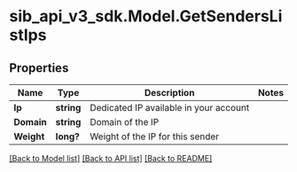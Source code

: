 # sib_api_v3_sdk.Model.GetSendersListIps
## Properties

Name | Type | Description | Notes
------------ | ------------- | ------------- | -------------
**Ip** | **string** | Dedicated IP available in your account | 
**Domain** | **string** | Domain of the IP | 
**Weight** | **long?** | Weight of the IP for this sender | 

[[Back to Model list]](../README.md#documentation-for-models) [[Back to API list]](../README.md#documentation-for-api-endpoints) [[Back to README]](../README.md)

